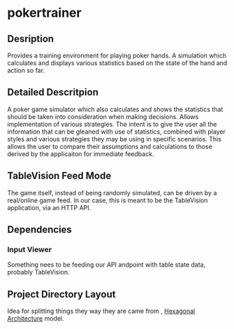 
# pokertrainer

## Desription

Provides a training environment for playing poker hands. A simulation which calculates and 
displays various statistics based on the state of the hand and action so far.

## Detailed Descritpion

A poker game simulator which also calculates and shows the statistics that should be taken
into consideration when making decisions. Allows implementation of various strategies. 
The intent is to give the user all the information that can be gleaned with use of statistics,
combined with player styles and various strategies they may be using in specific scenarios. This
allows the user to compare their assumptions and calculations to those derived by the applicaiton for
immediate feedback.

## TableVision Feed Mode

The game itself, instead of being randomly simulated, can be driven by a real/online game feed. In 
our case, this is meant to be the TableVision application, via an HTTP API.

## Dependencies

### Input Viewer
Something nees to be feeding our API andpoint with table state data, probably TableVision.

## Project Directory Layout
Idea for splitting things they way they are came from 
 , [Hexagonal Architecture](https://youtu.be/oL6JBUk6tj0?t=1613) model.
